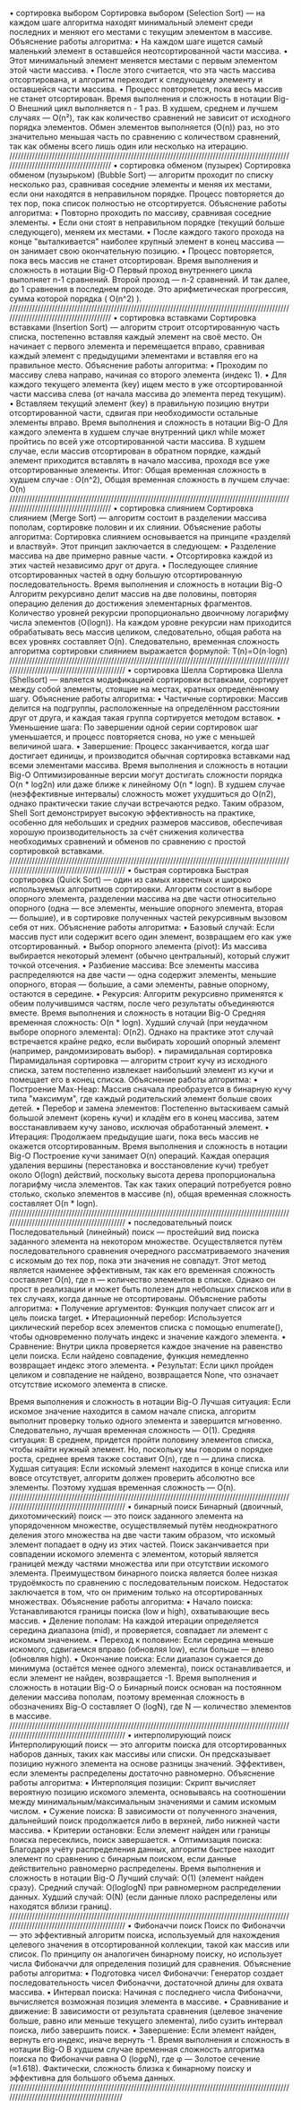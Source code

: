 • сортировка выбором
Сортировка выбором (Selection Sort) — на каждом шаге алгоритма находят минимальный элемент среди последних и меняют его местами с текущим элементом в массиве.
Объяснение работы алгоритма: 
•	На каждом шаге ищется самый маленький элемент в оставшейся неотсортированной части массива.
•	Этот минимальный элемент меняется местами с первым элементом этой части массива.
•	После этого считается, что эта часть массива отсортирована, и алгоритм переходит к следующему элементу и оставшейся части массива.
•	Процесс повторяется, пока весь массив не станет отсортирован.
Время выполнения и сложность в нотации Big-O
Внешний цикл выполняется n - 1 раз. В худшем, среднем и лучшем случаях — O(n²), так как количество сравнений не зависит от исходного порядка элементов. Обмен элементов выполняется (O(n)) раз, но это значительно меньшая часть по сравнению с количеством сравнений, так как обмены всего лишь один или несколько на итерацию.
///////////////////////////////////////////////////////////////////////////////////////////////////////////////////////////////////////
• сортировка обменом (пузырек)
Сортировка обменом (пузырьком) (Bubble Sort) — алгоритм проходит по списку несколько раз, сравнивая соседние элементы и меняя их местами, если они находятся в неправильном порядке. Процесс повторяется до тех пор, пока список полностью не отсортируется.
Объяснение работы алгоритма: 
•	Повторно проходить по массиву, сравнивая соседние элементы.
•	Если они стоят в неправильном порядке (текущий больше следующего), меняем их местами.
•	После каждого такого прохода на конце "выталкивается" наиболее крупный элемент в конец массива — он занимает свою окончательную позицию.
•	Процесс повторяется, пока весь массив не станет отсортирован.
Время выполнения и сложность в нотации Big-O
Первый проход внутреннего цикла выполняет n-1 сравнений. Второй проход — n-2 сравнений. И так далее, до 1 сравнения в последнем проходе. Это арифметическая прогрессия, сумма которой порядка ( O(n^2) ).
///////////////////////////////////////////////////////////////////////////////////////////////////////////////////////////////////////
• сортировка вставками
Сортировка вставками (Insertion Sort) — алгоритм строит отсортированную часть списка, постепенно вставляя каждый элемент на своё место. Он начинает с первого элемента и перемещается вправо, сравнивая каждый элемент с предыдущими элементами и вставляя его на правильное место.
Объяснение работы алгоритма: 
•	Проходим по массиву слева направо, начиная со второго элемента (индекс 1).
•	Для каждого текущего элемента (key) ищем место в уже отсортированной части массива слева (от начала массива до элемента перед текущим).
•	Вставляем текущий элемент (key) в правильную позицию внутри отсортированной части, сдвигая при необходимости остальные элементы вправо.
Время выполнения и сложность в нотации Big-O
Для каждого элемента в худшем случае внутренний цикл while может пройтись по всей уже отсортированной части массива. В худшем случае, если массив отсортирован в обратном порядке, каждый элемент приходится вставлять в начало массива, проходя все уже отсортированные элементы. Итог: Общая временная сложность в худшем случае : O(n^2), Общая временная сложность в лучшем случае: O(n)
///////////////////////////////////////////////////////////////////////////////////////////////////////////////////////////////////////
• сортировка слиянием
Сортировка слиянием (Merge Sort) — алгоритм состоит в разделении массива пополам, сортировке половин и их слиянии.
Объяснение работы алгоритма: 
Сортировка слиянием основывается на принципе «разделяй и властвуй». Этот принцип заключается в следующем:
•	Разделение массива на две примерно равные части.
•	Отсортировка каждой из этих частей независимо друг от друга.
•	Последующее слияние отсортированных частей в одну большую отсортированную последовательность.
Время выполнения и сложность в нотации Big-O
Алгоритм рекурсивно делит массив на две половины, повторяя операцию деления до достижения элементарных фрагментов. Количество уровней рекурсии пропорционально двоичному логарифму числа элементов (O(logn)). На каждом уровне рекурсии нам приходится обрабатывать весь массив целиком, следовательно, общая работа на всех уровнях составляет O(n). Следовательно, временная сложность алгоритма сортировки слиянием выражается формулой: T(n)=O(n⋅logn)
////////////////////////////////////////////////////////////////////////////////////////////////////////////////////////////////////////////
• сортировка Шелла
Сортировка Шелла (Shellsort) — является модификацией сортировки вставками, сортирует между собой элементы, стоящие на местах, кратных определённому шагу.
Объяснение работы алгоритма: 
•	Частичные сортировки: Массив делится на подгруппы, расположенные на определённом расстоянии друг от друга, и каждая такая группа сортируется методом вставок.
•	Уменьшение шага: По завершении одной серии сортировок шаг уменьшается, и процесс повторяется снова, но уже с меньшей величиной шага.
•	Завершение: Процесс заканчивается, когда шаг достигает единицы, и производится обычная сортировка вставками над всеми элементами массива.
Время выполнения и сложность в нотации Big-O
Оптимизированные версии могут достигать сложности порядка O(n * log2n) или даже ближе к линейному O(n * logn). В худшем случае (неэффективные интервалы) сложность может ухудшиться до O(n2), однако практически такие случаи встречаются редко. Таким образом, Shell Sort демонстрирует высокую эффективность на практике, особенно для небольших и средних размеров массивов, обеспечивая хорошую производительность за счёт снижения количества необходимых сравнений и обменов по сравнению с простой сортировкой вставками.
////////////////////////////////////////////////////////////////////////////////////////////////////////////////////////////////////////////
• быстрая сортировка
Быстрая сортировка (Quick Sort) — один из самых известных и широко используемых алгоритмов сортировки. Алгоритм состоит в выборе опорного элемента, разделении массива на две части относительно опорного (одна — все элементы, меньшие опорного элемента, вторая — большие), и в сортировке полученных частей рекурсивным вызовом себя от них.
Объяснение работы алгоритма: 
•	Базовый случай: Если массив пуст или содержит всего один элемент, возвращаем его как уже отсортированный.
•	Выбор опорного элемента (pivot): Из массива выбирается некоторый элемент (обычно центральный), который служит точкой отсечения.
•	Разбиение массива: Все элементы массива распределяются на две части — одна содержит элементы, меньшие опорного, вторая — большие, а сами элементы, равные опорному, остаются в середине.
•	Рекурсия: Алгоритм рекурсивно применятся к обеим получившимся частям, после чего результаты объединяются вместе.
Время выполнения и сложность в нотации Big-O
Средняя временная сложность: O(n * logn). Худший случай (при неудачном выборе опорного элемента): O(n2). Однако на практике этот случай встречается крайне редко, если выбирать хороший опорный элемент (например, рандомизировать выбор).
• пирамидальная сортировка
Пирамидальная сортировка — алгоритм строит кучу из исходного списка, затем постепенно извлекает наибольший элемент из кучи и помещает его в конец списка.
Объяснение работы алгоритма: 
•	Построение Max-Heap: Массив сначала преобразуется в бинарную кучу типа "максимум", где каждый родительский элемент больше своих детей.
•	Перебор и замена элементов: Постепенно вытаскиваем самый большой элемент (корень кучи) и кладём его в конец массива, затем восстанавливаем кучу заново, исключая обработанный элемент.
•	Итерация: Продолжаем предыдущие шаги, пока весь массив не окажется отсортированным.
Время выполнения и сложность в нотации Big-O
Построение кучи занимает O(n) операций. Каждая операция удаления вершины (перестановка и восстановление кучи) требует около O(logn) действий, поскольку высота дерева пропорциональна логарифму числа элементов. Так как таких операций потребуется ровно столько, сколько элементов в массиве (n), общая временная сложность составляет O(n * logn).
////////////////////////////////////////////////////////////////////////////////////////////////////////////////////////////////////////////
• последовательный поиск
Последовательный (линейный) поиск — простейший вид поиска заданного элемента на некотором множестве. Осуществляется путём последовательного сравнения очередного рассматриваемого значения с искомым до тех пор, пока эти значения не совпадут. Этот метод является наименее эффективным, так как его временная сложность составляет O(n), где n — количество элементов в списке. Однако он прост в реализации и может быть полезен для небольших списков или в тех случаях, когда данные не отсортированы.
Объяснение работы алгоритма: 
•	Получение аргументов: Функция получает список arr и цель поиска target.
•	Итерационный перебор: Используется циклический перебор всех элементов списка с помощью enumerate(), чтобы одновременно получать индекс и значение каждого элемента.
•	Сравнение: Внутри цикла проверяется каждое значение на равенство цели поиска. Если найдено совпадение, функция немедленно возвращает индекс этого элемента.
•	Результат: Если цикл пройден целиком и совпадение не найдено, возвращается None, что означает отсутствие искомого элемента в списке.

Время выполнения и сложность в нотации Big-O
Лучшая ситуация: Если искомое значение находится в самом начале списка, алгоритм выполнит проверку только одного элемента и завершится мгновенно. Следовательно, лучшая временная сложность — O(1). Средняя ситуация: В среднем, придется пройти половину элементов списка, чтобы найти нужный элемент. Но, поскольку мы говорим о порядке роста, среднее время также составит O(n), где n — длина списка. Худшая ситуация: Если искомый элемент находится в конце списка или вовсе отсутствует, алгоритм должен проверить абсолютно все элементы. Поэтому худшая временная сложность — O(n).
////////////////////////////////////////////////////////////////////////////////////////////////////////////////////////////////////////////
• бинарный поиск
Бинарный (двоичный, дихотомический) поиск — это поиск заданного элемента на упорядоченном множестве, осуществляемый путём неоднократного деления этого множества на две части таким образом, что искомый элемент попадает в одну из этих частей. Поиск заканчивается при совпадении искомого элемента с элементом, который является границей между частями множества или при отсутствии искомого элемента. Преимуществом бинарного поиска является более низкая трудоёмкость по сравнению с последовательным поиском. Недостаток заключается в том, что он применим только на отсортированных множествах.
Объяснение работы алгоритма:
•	Начало поиска: Устанавливаются границы поиска (low и high), охватывающие весь массив.
•	Деление пополам: На каждой итерации определяется середина диапазона (mid), и проверяется, совпадает ли элемент с искомым значением.
•	Переход к половине: Если середина меньше искомого, сдвигаемся вправо (обновляя low), если больше — влево (обновляя high).
•	Окончание поиска: Если диапазон сужается до минимума (остаётся менее одного элемента), поиск останавливается, и если элемент не найден, возвращается -1.
Время выполнения и сложность в нотации Big-O
o	Бинарный поиск основан на постоянном делении массива пополам, поэтому временная сложность в обозначениях Big-O составляет O (logN), где N — количество элементов в массиве.
////////////////////////////////////////////////////////////////////////////////////////////////////////////////////////////////////////////
• интерполирующий поиск
Интерполирующий поиск — это алгоритм поиска для отсортированных наборов данных, таких как массивы или списки. Он предсказывает позицию нужного элемента на основе разницы значений. Эффективен, если элементы распределены достаточно равномерно.
Объяснение работы алгоритма:
•	Интерполяция позиции: Скрипт вычисляет вероятную позицию искомого элемента, основываясь на соотношении между минимальным/максимальным значениями и самим искомым числом.
•	Сужение поиска: В зависимости от полученного значения, дальнейший поиск продолжается либо в верхней, либо нижней части массива.
•	Критерии остановки: Если элемент найден или границы поиска пересеклись, поиск завершается.
•	Оптимизация поиска: Благодаря учёту распределения данных, алгоритм быстрее находит элемент по сравнению с бинарным поиском, если данные действительно равномерно распределены.
Время выполнения и сложность в нотации Big-O
Лучший случай: O(1) (элемент найден сразу). Средний случай: O(loglogN) при равномерном распределении данных. Худший случай: O(N) (если данные плохо распределены или находятся вблизи границ).
////////////////////////////////////////////////////////////////////////////////////////////////////////////////////////////////////////////
• Фибоначчи поиск
Поиск по Фибоначчи — это эффективный алгоритм поиска, используемый для нахождения целевого значения в отсортированной коллекции, такой как массив или список. По принципу он аналогичен бинарному поиску, но использует числа Фибоначчи для определения позиций для сравнения.
Объяснение работы алгоритма:
•	Подготовка чисел Фибоначчи: Генератор создает последовательность чисел Фибоначчи, достаточной длины для охвата массива.
•	Интервал поиска: Начиная с последнего числа Фибоначчи, вычисляется возможная позиция элемента в массиве.
•	Сравнивание и движение: В зависимости от результата сравнения (целевое значение больше, равно или меньше текущего элемента), либо сузить интервал поиска, либо завершить поиск.
•	Завершение: Если элемент найден, вернуть его индекс, иначе вернуть -1.
Время выполнения и сложность в нотации Big-O
В худшем случае временная сложность алгоритма поиска по Фибоначчи равна O (logφN), где φ — Золотое сечение (≈1.618). Фактически, сложность близка к бинарному поиску и эффективна для большого объема данных.
///////////////////////////////////////////////////////////////////////////////////////////////////////////////////////////////////////////

